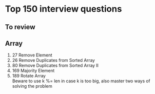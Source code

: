 # Top 150 interview questions
## To review
## Array
1. 27 Remove Element
2. 26 Remove Duplicates from Sorted Array
3. 80 Remove Duplicates from Sorted Array II
4. 169 Majority Element
5. 189 Rotate Array  
   Beware to use k %= len in case k is too big, also master two ways of solving the problem
